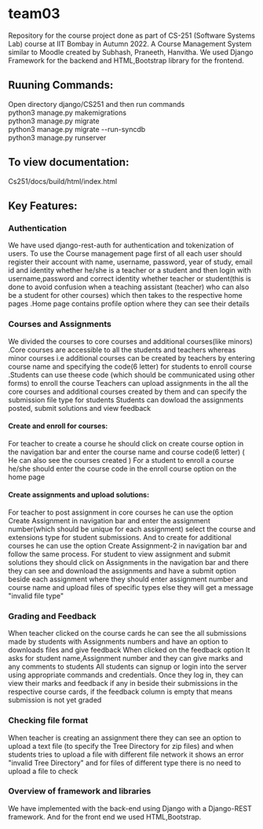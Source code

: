 # team03
Repository for the course project done as part of CS-251 (Software Systems Lab) course at IIT Bombay in Autumn 2022.
A Course Management System similar to Moodle created by Subhash, Praneeth, Hanvitha.
We used Django Framework for the backend and HTML,Bootstrap library for the frontend.

## Ruuning Commands:
Open directory django/CS251 and then run commands <br>
python3 manage.py makemigrations <br>
python3 manage.py migrate <br>
python3 manage.py migrate --run-syncdb <br>
python3 manage.py runserver <br>

## To view documentation:
Cs251/docs/build/html/index.html

## Key Features:

### Authentication
We have used django-rest-auth for authentication and tokenization of users. To use the Course management page first of all each user should register their account with name, username, password, year of study, email id and identity whether he/she is a teacher or a student and then login with username,password and correct identity whether teacher or student(this is done to avoid confusion when a teaching assistant (teacher) who can also be a student for other courses) which then takes to the respective home pages .Home page contains profile option where they can see their details

### Courses and Assignments
We divided the courses to core courses and additional courses(like minors) .Core courses are accessible to all the students and teachers whereas minor courses i.e additional courses can be created by teachers by entering course name and specifying the code(6 letter) for students to enroll course .Students can use theese code (which should be communicated using other forms) to enroll the course 
Teachers can upload assignments  in the all the core courses and additional courses created by them and can specify the submission file type for students
Students can dowload the assignments posted, submit solutions and view feedback 

#### Create and enroll for courses:
For teacher to create a course he should click on create course option in the navigation bar and enter the course name and course code(6 letter) ( He can also see the courses created )
For a student to enroll a course he/she should enter the course code in the enroll course option on the home page

#### Create assignments and upload solutions:
For teacher to post assignment in core courses he can use the option Create Assignment in navigation bar and enter the assignment number(which should be unique for each assignment) select the course and extensions type for student submissions. 
And to create for additional courses he can use the option Create Assignment-2 in navigation bar and follow the same process.
For student to view assignment and submit solutions they should click on Assignments in the navigation bar and there they can see and download the assignments and have a submit option beside each assignment where they should enter assignment number and course name and upload files of specific types else they will get a message "invalid file type"


### Grading and Feedback
When teacher clicked on the course cards he can see the all submissions made by students with Assignments numbers and have an option to downloads files and give feedback
When clicked on the feedback option It asks for student name,Assignment number and they can give marks and any comments to students 
All students can signup or login into the server using appropriate commands and credentials. Once they log in, they can view their marks and feedback if any in beside their submissions in the respective course cards, if the feedback column is empty that means submission is not yet graded

### Checking file format
When teacher is creating an assignment there they can see an option to upload a text file (to specify the Tree Directory for zip files) and when students tries to upload  a file with different file network it shows an error "invalid Tree Directory" and for files of different type there is no need to upload a file to check

### Overview of framework and libraries
We have implemented with the back-end using Django with a Django-REST framework. And for the front end we used HTML,Bootstrap.



